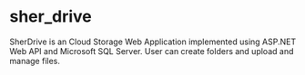 # sher_drive
SherDrive is an Cloud Storage Web Application implemented using ASP.NET Web API and Microsoft SQL Server. User can create folders and upload and manage files.
